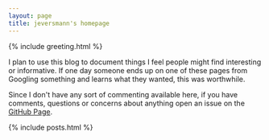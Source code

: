 ```yaml
---
layout: page
title: jeversmann's homepage
---
```


{% include greeting.html %}

I plan to use this blog to document things I feel people might find
interesting or informative. If one day someone ends up on one of these pages
from Googling something and learns what they wanted, this was worthwhile.

Since I don't have any sort of commenting available here, if you have comments, questions or concerns about anything open an issue on the [GitHub Page](https://github.com/jeversmann/jeversmann.github.io/issues).

{% include posts.html %}
